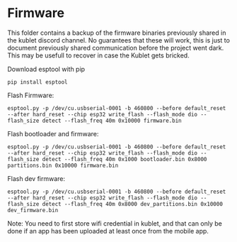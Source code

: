 # Firmware

This folder contains a backup of the firmware binaries previously shared in the kublet discord channel. No guarantees that these will work, this is just to document previously shared communication before the project went dark. This may be usefull to recover in case the Kublet gets bricked.

Download esptool with pip
```
pip install esptool
```

Flash Firmware:
```
esptool.py -p /dev/cu.usbserial-0001 -b 460800 --before default_reset --after hard_reset --chip esp32 write_flash --flash_mode dio --flash_size detect --flash_freq 40m 0x10000 firmware.bin
```

Flash bootloader and firmware:
```
esptool.py -p /dev/cu.usbserial-0001 -b 460800 --before default_reset --after hard_reset --chip esp32 write_flash --flash_mode dio --flash_size detect --flash_freq 40m 0x1000 bootloader.bin 0x8000 partitions.bin 0x10000 firmware.bin
```

Flash dev firmware:
```
esptool.py -p /dev/cu.usbserial-0001 -b 460800 --before default_reset --after hard_reset --chip esp32 write_flash --flash_mode dio --flash_size detect --flash_freq 40m 0x8000 dev_partitions.bin 0x10000 dev_firmware.bin
````

Note: You need to first store wifi credential in kublet, and that can only be done if an app has been uploaded at least once from the mobile app.